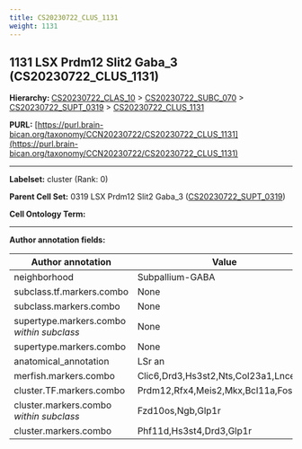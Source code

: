 ```yaml
---
title: CS20230722_CLUS_1131
weight: 1131
---
```

## 1131 LSX Prdm12 Slit2 Gaba_3 (CS20230722_CLUS_1131)
<b>Hierarchy: </b>
[CS20230722_CLAS_10](../CS20230722_CLAS_10) >
[CS20230722_SUBC_070](../CS20230722_SUBC_070) >
[CS20230722_SUPT_0319](../CS20230722_SUPT_0319) >
[CS20230722_CLUS_1131](../CS20230722_CLUS_1131)

**PURL:** [https://purl.brain-bican.org/taxonomy/CCN20230722/CS20230722_CLUS_1131](https://purl.brain-bican.org/taxonomy/CCN20230722/CS20230722_CLUS_1131)

---


**Labelset:** cluster (Rank: 0)

**Parent Cell Set:** 0319 LSX Prdm12 Slit2 Gaba_3 ([CS20230722_SUPT_0319](../CS20230722_SUPT_0319))



**Cell Ontology Term:** 

[MARKER GENES.]: #


---

[TRANSFERRED ANNOTATIONS.]: #


[AUTHOR ANNOTATION FIELDS.]: #


**Author annotation fields:**

| Author annotation | Value |
|-------------------|-------|
|neighborhood|Subpallium-GABA|
|subclass.tf.markers.combo|None|
|subclass.markers.combo|None|
|supertype.markers.combo _within subclass_|None|
|supertype.markers.combo|None|
|anatomical_annotation|LSr an|
|merfish.markers.combo|Clic6,Drd3,Hs3st2,Nts,Col23a1,Lncenc1|
|cluster.TF.markers.combo|Prdm12,Rfx4,Meis2,Mkx,Bcl11a,Fos|
|cluster.markers.combo _within subclass_|Fzd10os,Ngb,Glp1r|
|cluster.markers.combo|Phf11d,Hs3st4,Drd3,Glp1r|
